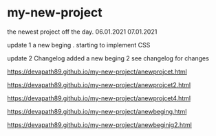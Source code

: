 # my-new-project

the newest project off the day. 06.01.2021
07.01.2021

update 1 a new beging . starting to implement CSS


update 2
Changelog added 
a new beging 2  see changelog for changes






https://devapath89.github.io/my-new-project/anewprojcet.html

https://devapath89.github.io/my-new-project/anewprojcet2.html

https://devapath89.github.io/my-new-project/anewprojcet4.html

https://devapath89.github.io/my-new-project/anewbeging.html

https://devapath89.github.io/my-new-project/anewbeginig2.html
